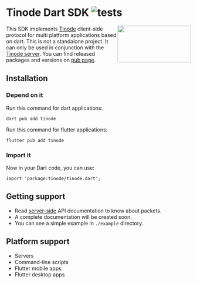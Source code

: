 # Tinode Dart SDK  ![tests](https://github.com/tinode/dart-sdk/actions/workflows/dart.yml/badge.svg)

<img align="right" height="100" width="200" src="https://user-images.githubusercontent.com/32099630/112821615-28e00500-909c-11eb-831d-9e16fdcc86c0.png">

This SDK implements [Tinode](https://github.com/tinode/chat) client-side protocol for multi platform applications based on dart. This is not a standalone project. It can only be used in conjunction with the [Tinode server](https://github.com/tinode/chat). You can find released packages and versions on [pub page](https://pub.dev/packages/tinode).

## Installation

### Depend on it

Run this command for dart applications:

```
dart pub add tinode
```

Run this command for flutter applications:

```
flutter pub add tinode
```

### Import it

Now in your Dart code, you can use:

```
import 'package:tinode/tinode.dart';
```

## Getting support
* Read [server-side](https://github.com/tinode/chat/blob/master/docs/API.md) API documentation to know about packets.
* A complete documentation will be created soon.
* You can see a simple example in `./example` directory.

## Platform support
* Servers
* Command-line scripts
* Flutter mobile apps
* Flutter desktop apps
